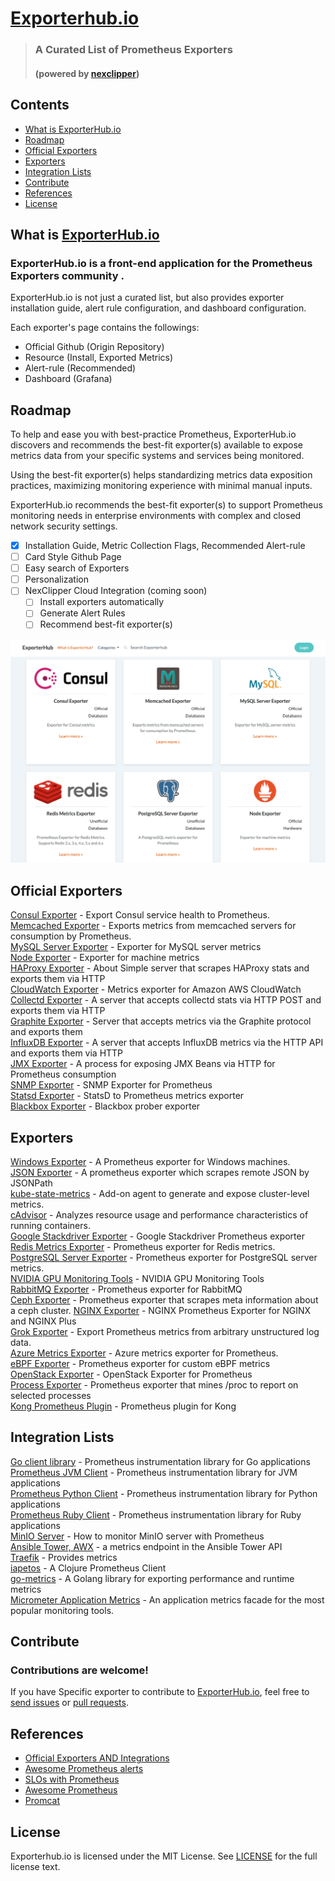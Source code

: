 # [Exporterhub.io](https://exporterhub.io/)
> ### A Curated List of Prometheus Exporters 
> #### (powered by [nexclipper](https://nexclipper.io))

## Contents

- [What is ExporterHub.io](https://github.com/NexClipper/exporterhub.io#what-is-exporterhubio)
- [Roadmap](https://github.com/NexClipper/exporterhub.io#roadmap)
- [Official Exporters](https://github.com/NexClipper/exporterhub.io#official-exporters)
- [Exporters](https://github.com/NexClipper/exporterhub.io#exporters)
- [Integration Lists](https://github.com/NexClipper/exporterhub.io#integration-lists)
- [Contribute](https://github.com/NexClipper/exporterhub.io#contribute)
- [References](https://github.com/NexClipper/exporterhub.io#references)
- [License](https://github.com/NexClipper/exporterhub.io#license)

## What is [ExporterHub.io](https://exporterhub.io/)

### ExporterHub.io is a front-end application for the Prometheus Exporters community .

ExporterHub.io is not just a curated list, but also provides exporter installation guide, alert rule configuration, and dashboard configuration.

Each exporter's page contains the followings:

- Official Github (Origin Repository)
- Resource (Install, Exported Metrics)
- Alert-rule (Recommended)
- Dashboard (Grafana)


## Roadmap

To help and ease you with best-practice Prometheus, ExporterHub.io discovers and recommends the best-fit exporter(s) available to expose metrics data from your specific systems and services being monitored.

Using the best-fit exporter(s) helps standardizing metrics data exposition practices, maximizing monitoring experience with minimal manual inputs.

ExporterHub.io recommends the best-fit exporter(s) to support Prometheus monitoring needs in enterprise environments with complex and closed network security settings.


* [x] Installation Guide, Metric Collection Flags, Recommended Alert-rule
* [ ] Card Style Github Page
* [ ] Easy search of Exporters
* [ ] Personalization
* [ ] NexClipper Cloud Integration (coming soon)
  * [ ] Install exporters automatically
  * [ ] Generate Alert Rules
  * [ ] Recommend best-fit exporter(s)

![exporterhub](./media/exporterhub.png)

## Official Exporters

[Consul Exporter](https://github.com/NexClipper/exporterhub.io/blob/master/lists/consul/README.md) - Export Consul service health to Prometheus.  
[Memcached Exporter](https://github.com/NexClipper/exporterhub.io/blob/master/lists/memcached/README.md) - Exports metrics from memcached servers for consumption by Prometheus.   
[MySQL Server Exporter](https://github.com/NexClipper/exporterhub.io/blob/master/lists/mysql/README.md) - Exporter for MySQL server metrics   
[Node Exporter](https://github.com/NexClipper/exporterhub.io/blob/master/lists/node/README.md) - Exporter for machine metrics   
[HAProxy Exporter](https://github.com/NexClipper/exporterhub.io/blob/master/lists/haproxy/README.md) - About Simple server that scrapes HAProxy stats and exports them via HTTP   
[CloudWatch Exporter](https://github.com/prometheus/cloudwatch_exporter) - Metrics exporter for Amazon AWS CloudWatch   
[Collectd Exporter](https://github.com/prometheus/collectd_exporter) - A server that accepts collectd stats via HTTP POST and exports them via HTTP   
[Graphite Exporter](https://github.com/prometheus/graphite_exporter) - Server that accepts metrics via the Graphite protocol and exports them   
[InfluxDB Exporter](https://github.com/prometheus/influxdb_exporter) - A server that accepts InfluxDB metrics via the HTTP API and exports them via HTTP  
[JMX Exporter](https://github.com/prometheus/jmx_exporter) - A process for exposing JMX Beans via HTTP for Prometheus consumption   
[SNMP Exporter](https://github.com/prometheus/snmp_exporter) - SNMP Exporter for Prometheus   
[Statsd Exporter](https://github.com/prometheus/statsd_exporter) - StatsD to Prometheus metrics exporter   
[Blackbox Exporter](https://github.com/prometheus/blackbox_exporter) - Blackbox prober exporter   


## Exporters

[Windows Exporter](https://github.com/prometheus-community/windows_exporter) - A Prometheus exporter for Windows machines.    
[JSON Exporter](https://github.com/prometheus-community/json_exporter) - A prometheus exporter which scrapes remote JSON by JSONPath   
[kube-state-metrics](https://github.com/kubernetes/kube-state-metrics) - Add-on agent to generate and expose cluster-level metrics.    
[cAdvisor](https://github.com/google/cadvisor) - Analyzes resource usage and performance characteristics of running containers.   
[Google Stackdriver Exporter](https://github.com/prometheus-community/stackdriver_exporter) - Google Stackdriver Prometheus exporter   
[Redis Metrics Exporter](https://github.com/oliver006/redis_exporter) - Prometheus exporter for Redis metrics.   
[PostgreSQL Server Exporter](https://github.com/wrouesnel/postgres_exporter) - Prometheus exporter for PostgreSQL server metrics.   
[NVIDIA GPU Monitoring Tools](https://github.com/NVIDIA/gpu-monitoring-tools) - NVIDIA GPU Monitoring Tools   
[RabbitMQ Exporter](https://github.com/kbudde/rabbitmq_exporter) - Prometheus exporter for RabbitMQ     
[Ceph Exporter](https://github.com/digitalocean/ceph_exporter) - Prometheus exporter that scrapes meta information about a ceph cluster.
[NGINX Exporter](https://github.com/nginxinc/nginx-prometheus-exporter) - NGINX Prometheus Exporter for NGINX and NGINX Plus   
[Grok Exporter](https://github.com/fstab/grok_exporter) - Export Prometheus metrics from arbitrary unstructured log data.    
[Azure Metrics Exporter](https://github.com/RobustPerception/azure_metrics_exporter) - Azure metrics exporter for Prometheus.   
[eBPF Exporter](https://github.com/cloudflare/ebpf_exporter) - Prometheus exporter for custom eBPF metrics   
[OpenStack Exporter](https://github.com/openstack-exporter/openstack-exporter) - OpenStack Exporter for Prometheus    
[Process Exporter](https://github.com/ncabatoff/process-exporter) - Prometheus exporter that mines /proc to report on selected processes    
[Kong Prometheus Plugin](https://github.com/Kong/kong-plugin-prometheus) - Prometheus plugin for Kong    

## Integration Lists

[Go client library](https://github.com/prometheus/client_golang) - Prometheus instrumentation library for Go applications   
[Prometheus JVM Client](https://github.com/prometheus/client_java) - Prometheus instrumentation library for JVM applications   
[Prometheus Python Client](https://github.com/prometheus/client_python) - Prometheus instrumentation library for Python applications   
[Prometheus Ruby Client](https://github.com/prometheus/client_ruby) - Prometheus instrumentation library for Ruby applications   
[MinIO Server](https://github.com/minio/minio/blob/master/docs/metrics/prometheus/README.md) - How to monitor MinIO server with Prometheus   
[Ansible Tower, AWX](https://docs.ansible.com/ansible-tower/latest/html/administration/metrics.html) - a metrics endpoint in the Ansible Tower API   
[Traefik](https://github.com/containous/traefik) - Provides metrics   
[iapetos](https://github.com/clj-commons/iapetos) - A Clojure Prometheus Client   
[go-metrics](https://github.com/armon/go-metrics) - A Golang library for exporting performance and runtime metrics   
[Micrometer Application Metrics](https://micrometer.io/docs/registry/prometheus) - An application metrics facade for the most popular monitoring tools.   

## Contribute
### Contributions are welcome!   
If you have Specific exporter to contribute to [ExporterHub.io](https://exporterhub.io/), feel free to [send issues](https://github.com/NexClipper/exporterhub.io/issues) or [pull requests](https://github.com/NexClipper/exporterhub.io/pulls).  

## References
- [Official Exporters AND Integrations](https://prometheus.io/docs/instrumenting/exporters/)
- [Awesome Prometheus alerts](https://awesome-prometheus-alerts.grep.to/)
- [SLOs with Prometheus](https://promtools.dev/)
- [Awesome Prometheus](https://github.com/roaldnefs/awesome-prometheus)
- [Promcat](https://promcat.io/)


## License
Exporterhub.io is licensed under the MIT License. See [LICENSE](https://github.com/NexClipper/exporterhub.io/blob/master/LICENSE) for the full license text.